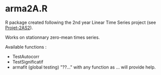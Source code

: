 # arma2A.R

R package created following the 2nd year Linear Time Series project (see [Projet-2AS2](https://github.com/PierreRlld/Projet-2AS2)).

Works on stationnary zero-mean times series.

Available functions : 
- TestAutocorr
- TestSignificatif
- armafit (global testing)
"??..." with any function as ... will provide help.
